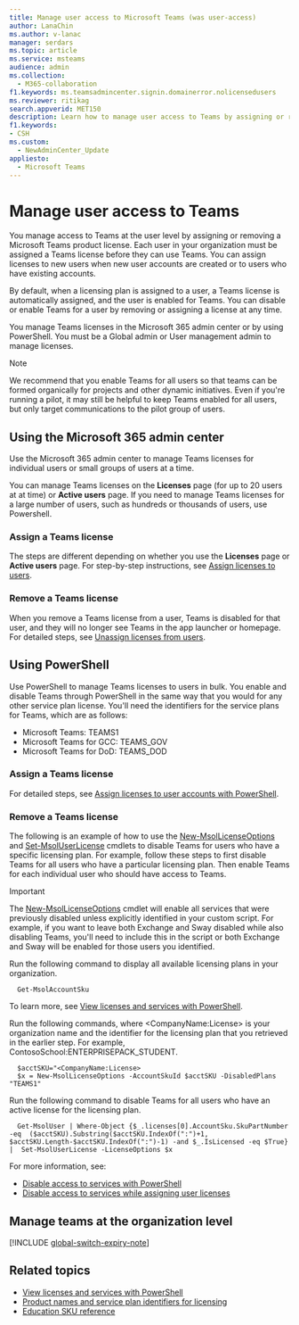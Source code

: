 ```yaml
---
title: Manage user access to Microsoft Teams (was user-access)
author: LanaChin
ms.author: v-lanac
manager: serdars
ms.topic: article
ms.service: msteams
audience: admin
ms.collection: 
  - M365-collaboration
f1.keywords: ms.teamsadmincenter.signin.domainerror.nolicensedusers
ms.reviewer: ritikag
search.appverid: MET150
description: Learn how to manage user access to Teams by assigning or removing a Teams license to users. 
f1.keywords:
- CSH
ms.custom: 
  - NewAdminCenter_Update
appliesto: 
  - Microsoft Teams
---
```


# Manage user access to Teams

You manage access to Teams at the user level by assigning or removing a Microsoft Teams product license. Each user in your organization must be assigned a Teams license before they can use Teams. You can assign licenses to new users when new user accounts are created or to users who have existing accounts.

By default, when a licensing plan is assigned to a user, a Teams license is automatically assigned, and the user is enabled for Teams. You can disable or enable Teams for a user by removing or assigning a license at any time.

You manage Teams licenses in the Microsoft 365 admin center or by using PowerShell. You must be a Global admin or User management admin to manage licenses.

> [!NOTE]
> We recommend that you enable Teams for all users so that teams can be formed organically for projects and other dynamic initiatives. Even if you're running a pilot, it may still be helpful to keep Teams enabled for all users, but only target communications to the pilot group of users.

## Using the Microsoft 365 admin center

Use the Microsoft 365 admin center to manage Teams licenses for individual users or small groups of users at a time. 

You can manage Teams licenses on the **Licenses** page (for up to 20 users at at time) or **Active users** page. If you need to manage Teams licenses for a large number of users, such as hundreds or thousands of users, use Powershell.

### Assign a Teams license

The steps are different depending on whether you use the **Licenses** page or **Active users** page. For step-by-step instructions, see [Assign licenses to users](https://docs.microsoft.com/microsoft-365/admin/manage/assign-licenses-to-users).

### Remove a Teams license

When you remove a Teams license from a user, Teams is disabled for that user, and they will no longer see Teams in the app launcher or homepage. For detailed steps, see [Unassign licenses from users](https://docs.microsoft.com/microsoft-365/admin/manage/remove-licenses-from-users).

## Using PowerShell

Use PowerShell to manage Teams licenses to users in bulk. You enable and disable Teams through PowerShell in the same way that you would for any other service plan license. You'll need the identifiers for the service plans for Teams, which are as follows:

- Microsoft Teams: TEAMS1
- Microsoft Teams for GCC: TEAMS_GOV
- Microsoft Teams for DoD: TEAMS_DOD

### Assign a Teams license

For detailed steps, see [Assign licenses to user accounts with PowerShell](https://docs.microsoft.com/office365/enterprise/powershell/assign-licenses-to-user-accounts-with-office-365-powershell).

### Remove a Teams license

The following is an example of how to use the [New-MsolLicenseOptions](https://docs.microsoft.com/powershell/module/msonline/new-msollicenseoptions) and [Set-MsolUserLicense](https://docs.microsoft.com/en-us/powershell/module/msonline/set-msoluserlicense) cmdlets to disable Teams for users who have a specific licensing plan. For example, follow these steps to first disable Teams for all users who have a particular licensing plan. Then enable Teams for each individual user who should have access to Teams.

> [!IMPORTANT]
> The [New-MsolLicenseOptions](https://docs.microsoft.com/powershell/module/msonline/new-msollicenseoptions) cmdlet will enable all services that were previously disabled unless explicitly identified in your custom script. For example, if you want to leave both Exchange and Sway disabled while also disabling Teams, you'll need to include this in the script or both Exchange and Sway will be enabled for those users you identified.

Run the following command to display all available licensing plans in your organization.

      Get-MsolAccountSku

To learn more, see [View licenses and services with PowerShell](https://docs.microsoft.com/office365/enterprise/powershell/view-licenses-and-services-with-office-365-powershell).

Run the following commands, where \<CompanyName:License> is your organization name and the identifier for the licensing plan that you retrieved in the earlier step. For example, ContosoSchool:ENTERPRISEPACK_STUDENT.

      $acctSKU="<CompanyName:License>
      $x = New-MsolLicenseOptions -AccountSkuId $acctSKU -DisabledPlans "TEAMS1"

Run the following command to disable Teams for all users who have an active license for the licensing plan.

      Get-MsolUser | Where-Object {$_.licenses[0].AccountSku.SkuPartNumber -eq  ($acctSKU).Substring($acctSKU.IndexOf(":")+1,  $acctSKU.Length-$acctSKU.IndexOf(":")-1) -and $_.IsLicensed -eq $True} |  Set-MsolUserLicense -LicenseOptions $x

For more information, see:

- [Disable access to services with PowerShell](https://docs.microsoft.com/office365/enterprise/powershell/disable-access-to-services-with-office-365-powershell)
- [Disable access to services while assigning user licenses](https://docs.microsoft.com/office365/enterprise/powershell/disable-access-to-services-while-assigning-user-licenses)

## Manage teams at the organization level

[!INCLUDE [global-switch-expiry-note](includes/global-switch-expiry-note.md)]

## Related topics

- [View licenses and services with PowerShell](https://docs.microsoft.com/office365/enterprise/powershell/view-licenses-and-services-with-office-365-powershell)
- [Product names and service plan identifiers for licensing](https://docs.microsoft.com/azure/active-directory/users-groups-roles/licensing-service-plan-reference)
- [Education SKU reference](sku-reference-edu.md)
